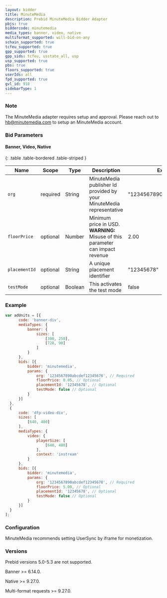 ```yaml
---
layout: bidder
title: MinuteMedia
description: Prebid MinuteMedia Bidder Adapter
pbjs: true
biddercode: minutemedia
media_types: banner, video, native
multiformat_supported: will-bid-on-any
schain_supported: true
tcfeu_supported: true
gpp_supported: true
gpp_sids: tcfeu, usstate_all, usp
usp_supported: true
pbs: true
floors_supported: true
userIds: all
fpd_supported: true
gvl_id: 918
sidebarType: 1
---
```


### Note

The MinuteMedia adapter requires setup and approval. Please reach out to <hb@minutemedia.com> to setup an MinuteMedia account.

### Bid Parameters

#### Banner, Video, Native

{: .table .table-bordered .table-striped }

| Name | Scope | Type | Description | Example
| ---- | ----- | ---- | ----------- | -------
| `org` | required | String |  MinuteMedia publisher Id provided by your MinuteMedia representative  | "1234567890abcdef12345678"
| `floorPrice` | optional | Number |  Minimum price in USD.  **WARNING:** Misuse of this parameter can impact revenue | 2.00
| `placementId` | optional | String |  A unique placement identifier  | "12345678"
| `testMode` | optional | Boolean |  This activates the test mode  | false

### Example

```javascript
var adUnits = [{
      code: 'banner-div',
      mediaTypes: {
          banner: {
              sizes: [
                  [300, 250],
                  [728, 90]
              ]
          }
      },
      bids: [{
          bidder: 'minutemedia',
          params: {
              org: '1234567890abcdef12345678', // Required
              floorPrice: 0.05, // Optional
              placementId: '12345678', // Optional
              testMode: false // Optional
          }
      }]
  },
  {
      code: 'dfp-video-div',
      sizes: [
          [640, 480]
      ],
      mediaTypes: {
          video: {
              playerSize: [
                  [640, 480]
              ],
              context: 'instream'
          }
      },
      bids: [{
          bidder: 'minutemedia',
          params: {
              org: '1234567890abcdef12345678', // Required
              floorPrice: 5.00, // Optional
              placementId: '12345678', // Optional
              testMode: false // Optional
          }
      }]
  }
];
```

### Configuration

MinuteMedia recommends setting UserSync by iframe for monetization.

### Versions

Prebid versions 5.0-5.3 are not supported.

Banner >= 6.14.0.

Native >= 9.27.0.

Multi-format requests >= 9.27.0.
